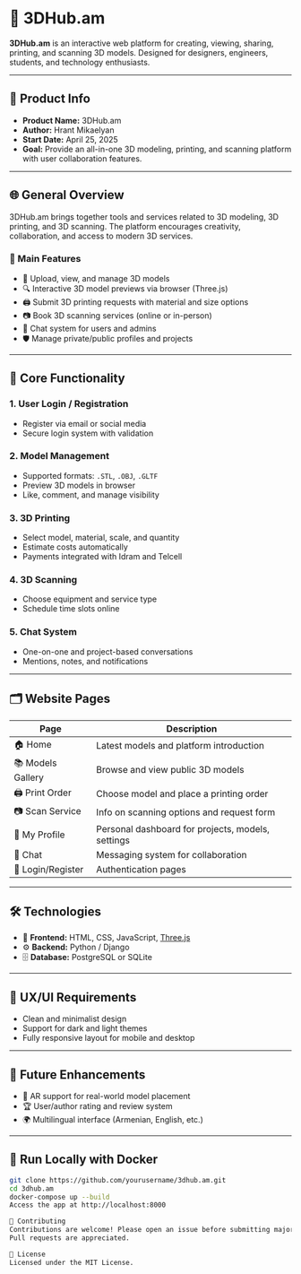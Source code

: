 # 🧩 3DHub.am

**3DHub.am** is an interactive web platform for creating, viewing, sharing, printing, and scanning 3D models. Designed for designers, engineers, students, and technology enthusiasts.

---

## 📌 Product Info

- **Product Name:** 3DHub.am  
- **Author:** Hrant Mikaelyan  
- **Start Date:** April 25, 2025  
- **Goal:** Provide an all-in-one 3D modeling, printing, and scanning platform with user collaboration features.

---

## 🌐 General Overview

3DHub.am brings together tools and services related to 3D modeling, 3D printing, and 3D scanning. The platform encourages creativity, collaboration, and access to modern 3D services.

### 🔧 Main Features

- 📂 Upload, view, and manage 3D models
- 🔍 Interactive 3D model previews via browser (Three.js)
- 🖨️ Submit 3D printing requests with material and size options
- 📷 Book 3D scanning services (online or in-person)
- 💬 Chat system for users and admins
- 🛡️ Manage private/public profiles and projects

---

## 🧩 Core Functionality

### 1. User Login / Registration

- Register via email or social media
- Secure login system with validation

### 2. Model Management

- Supported formats: `.STL`, `.OBJ`, `.GLTF`
- Preview 3D models in browser
- Like, comment, and manage visibility

### 3. 3D Printing

- Select model, material, scale, and quantity
- Estimate costs automatically
- Payments integrated with Idram and Telcell

### 4. 3D Scanning

- Choose equipment and service type
- Schedule time slots online

### 5. Chat System

- One-on-one and project-based conversations
- Mentions, notes, and notifications

---

## 🗂️ Website Pages

| Page                | Description                                         |
|---------------------|-----------------------------------------------------|
| 🏠 Home             | Latest models and platform introduction             |
| 📚 Models Gallery   | Browse and view public 3D models                    |
| 🖨️ Print Order      | Choose model and place a printing order            |
| 📷 Scan Service     | Info on scanning options and request form          |
| 👤 My Profile       | Personal dashboard for projects, models, settings  |
| 💬 Chat             | Messaging system for collaboration                 |
| 🔑 Login/Register   | Authentication pages                               |

---

## 🛠️ Technologies

- 🎨 **Frontend:** HTML, CSS, JavaScript, [Three.js](https://threejs.org/)
- ⚙️ **Backend:** Python / Django
- 🗄️ **Database:** PostgreSQL or SQLite

---

## 🎨 UX/UI Requirements

- Clean and minimalist design
- Support for dark and light themes
- Fully responsive layout for mobile and desktop

---

## 🚀 Future Enhancements

- 📱 AR support for real-world model placement
- 🏆 User/author rating and review system
- 🌍 Multilingual interface (Armenian, English, etc.)

---

## 🐳 Run Locally with Docker

```bash
git clone https://github.com/yourusername/3dhub.am.git
cd 3dhub.am
docker-compose up --build
Access the app at http://localhost:8000

🤝 Contributing
Contributions are welcome! Please open an issue before submitting major changes.
Pull requests are appreciated.

📄 License
Licensed under the MIT License.